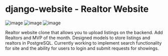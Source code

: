 # django-website - Realtor Website
![image](https://user-images.githubusercontent.com/76112342/180897875-7ba427d8-a497-4beb-a6fe-58f4e32374da.png)
![image](https://user-images.githubusercontent.com/76112342/180897949-af09a639-f53c-4ce7-9d54-98899640a88e.png)
![image](https://user-images.githubusercontent.com/76112342/180898142-1d8ccc4b-bad4-4130-970b-2ea75a1a3b16.png)

Realtor website clone that allows you to upload listings on the backend. Add Realtors and MVP of the month. Designed models to store listings and realtors in PostgreSQL.
Currently working to implement search functionality for site and the ability for users to login and submit requests for showings.
